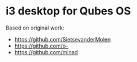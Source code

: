 i3 desktop for Qubes OS
===

Based on original work:

- https://github.com/SietsevanderMolen
- https://github.com/o-
- https://github.com/minad
